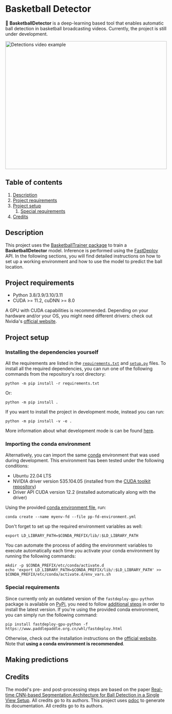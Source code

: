 # Basketball Detector

:basketball: **BasketballDetector** is a deep-learning based tool that enables automatic
ball detection in basketball broadcasting videos.
Currently, the project is still under development.

<img src="https://media.giphy.com/media/DurYHJy6bj38Hydi7J/giphy.gif" alt="Detections video example" width="100%" height="400px"/>

## Table of contents

1. [Description](#description)
2. [Project requirements](#project-requirements)
3. [Project setup](#project-setup)
   1. [Special requirements](#special-requirements) 
4. [Credits](#credits)

## Description

This project uses the [BasketballTrainer package]() to train a **BasketballDetector** model.
Inference is performed using the [FastDeploy](https://github.com/PaddlePaddle/FastDeploy) API.
In the following sections, you will find detailed instructions on how to set up
a working environment and how to use the model to predict the ball location.

## Project requirements

- Python 3.8/3.9/3.10/3.11
- CUDA >= 11.2, cuDNN >= 8.0

A GPU with CUDA capabilities is recommended. Depending on your hardware and/or your OS,
you might need different drivers: check out Nvidia's
[official website](https://www.nvidia.com/Download/index.aspx?lang=en-us).

## Project setup

### Installing the dependencies yourself

All the requirements are listed in the 
[`requirements.txt`](requirements.txt) and [`setup.py`](setup.py) files.
To install all the required dependencies,
you can run one of the following commands from the repository's root directory:
```shell
python -m pip install -r requirements.txt
```
Or: 
```shell
python -m pip install .
```

If you want to install the project in development mode, instead you can run:
```shell
python -m pip install -v -e .
```
More information about what development mode is can be found 
[here](https://setuptools.pypa.io/en/latest/userguide/development_mode.html).

### Importing the conda environment

Alternatively, you can import the same [conda](https://docs.conda.io/projects/conda/en/latest/index.html) 
environment that was used during development.
This environment has been tested under the following conditions:
- Ubuntu 22.04 LTS
- NVIDIA driver version 535.104.05 (installed from the
[CUDA toolkit repository](https://developer.nvidia.com/cuda-12-0-1-download-archive?target_os=Linux&target_arch=x86_64&Distribution=Ubuntu&target_version=22.04&target_type=deb_network))
- Driver API CUDA version 12.2 (installed automatically along with the driver)

Using the provided [conda environment file](conda/pp-fd-environment.yml), run:
```shell
conda create --name myenv-fd --file pp-fd-environment.yml
```

Don't forget to set up the required environment variables as well:
```shell
export LD_LIBRARY_PATH=$CONDA_PREFIX/lib/:$LD_LIBRARY_PATH
```

You can automate the process of adding the environment variables
to execute automatically each time you activate your
conda environment by running the following commands:
```shell
mkdir -p $CONDA_PREFIX/etc/conda/activate.d
echo 'export LD_LIBRARY_PATH=$CONDA_PREFIX/lib/:$LD_LIBRARY_PATH' >> $CONDA_PREFIX/etc/conda/activate.d/env_vars.sh
```

### Special requirements

Since currently only an outdated version of the `fastdeploy-gpu-python` package
is available on [PyPi](https://pypi.org/project/fastdeploy-gpu-python/), you need to follow
[additional steps](https://github.com/PaddlePaddle/FastDeploy#-install-fastdeploy-sdk-with-both-cpu-and-gpu-support)
in order to install the latest version. 
If you're using the provided conda environment, you can simply run the following command:
```shell
pip install fastdeploy-gpu-python -f https://www.paddlepaddle.org.cn/whl/fastdeploy.html
```
Otherwise, check out the installation instructions on the
[official website](https://github.com/PaddlePaddle/FastDeploy#-installation).
Note that **using a conda environment is recommended**.

## Making predictions



## Credits

The model's pre- and post-processing steps are based on the paper
[Real-time CNN-based Segmentation Architecture for Ball Detection in a Single View Setup](https://arxiv.org/abs/2007.11876).
All credits go to its authors.
This project uses [pdoc](https://pdoc.dev/) to generate its documentation. All credits go to its authors.
